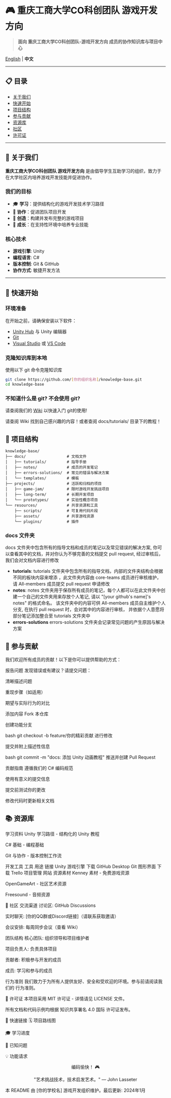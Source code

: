 # 🎮 重庆工商大学CO科创团队 游戏开发方向

> **面向  重庆工商大学CO科创团队-游戏开发方向 成员的协作知识库与项目中心**

[English](./README.md) | **中文**

---

## 📋 目录

- [关于我们](#关于我们)
- [快速开始](#快速开始)
- [项目结构](#项目结构)
- [参与贡献](#参与贡献)
- [资源库](#资源库)
- [社区](#社区)
- [许可证](#许可证)

---

## 🎯 关于我们

**重庆工商大学CO科创团队 游戏开发方向** 是由倡导学生互助学习的组织，致力于在大学社区内培养游戏开发技能并促进协作。

### 我们的目标

- 🎓 **学习**：提供结构化的游戏开发技术学习路径
- 🤝 **协作**：促进团队项目开发
- 🚀 **创造**：构建并发布完整的游戏项目
- 🌱 **成长**：在支持性环境中培养专业技能

### 核心技术

- **游戏引擎**: Unity
- **编程语言**: C#
- **版本控制**: Git & GitHub
- **协作方式**: 敏捷开发方法

---

## 🚀 快速开始

### 环境准备

在开始之前，请确保安装以下软件：

- [Unity Hub](https://unity.com/download) 与 Unity 编辑器
- [Git](https://git-scm.com/downloads)
- [Visual Studio](https://visualstudio.microsoft.com/) 或 [VS Code](https://code.visualstudio.com/)

### 克隆知识库到本地

使用以下 git 命令克隆知识库  
   
```bash
git clone https://github.com/[你的组织名称]/knowledge-base.git
cd knowledge-base
```

### 不知道什么是 git? 不会使用 git?  
请查阅我们的 [Wiki]() 以快速入门 git的使用!
  
请查阅 Wiki 找到自己感兴趣的内容！或者查阅 docs/tutorials/ 目录下的教程！  


## 📁 项目结构

```text
knowledge-base/
├── docs/                  # 文档文件
│   ├── tutorials/         # 指导手册
│   ├── notes/             # 成员的开发笔记
│   ├── errors-solutions/  # 常见的错误与解决方案
│   └── templates/         # 模板
├── projects/              # 活跃和归档的项目
│   ├── game-jam/          # 限时游戏开发挑战项目
│   ├── long-term/         # 长期开发项目
│   └── prototypes/        # 实验性概念项目
└── resources/             # 共享资源和工具
    ├── scripts/           # 可复用代码片段
    ├── assets/            # 共享游戏资源
    └── plugins/           # 插件
```
  
### docs 文件夹
  
docs 文件夹中包含所有的指导文档和成员的笔记以及常见错误的解决方案, 你可以查看其中的文档，并对你认为不够完善的文档提交 pull request, 经过审核后，我们会对文档内容进行修改
  
- **tutorials**: tutorials 文件夹中包含所有的指导文档，内部的文件夹结构会根据不同的板块内容来增添 ，此文件夹内容由 core-teams 成员进行审核维护， 请 All-members 成员提交 pull request 申请修改
- **notes**: notes 文件夹用于保存所有成员的笔记，每个人都可以在此文件夹中创建一个自己的文件夹用来存放个人笔记, 请以 "[your github's name]'s notes" 的格式命名。 该文件夹中的内容可供 All-members 成员自主维护个人分支, 在执行 pull request 时，会对其中的内容进行审核， 并依据个人意愿将部分笔记添加整合至 tutorials 文件夹中
- **errors-solutions** errors-solutions 文件夹会记录常见问题的产生原因与解决方案
  
### 

## 🤝 参与贡献
我们欢迎所有成员的贡献！以下是你可以提供帮助的方式：

报告问题
发现错误或有建议？请提交问题：

清晰描述问题

重现步骤（如适用）

期望与实际行为的对比

添加内容
Fork 本仓库

创建功能分支

bash
git checkout -b feature/你的精彩贡献
进行修改

提交并附上描述性信息

bash
git commit -m "docs: 添加 Unity 动画教程"
推送并创建 Pull Request

贡献指南
遵循我们的 C# 编码规范

使用有意义的提交信息

提交前测试你的更改

修改代码时更新相关文档

## 📚 资源库
学习资料
Unity 学习路径 - 结构化的 Unity 教程

C# 基础 - 编程基础

Git 与协作 - 版本控制工作流

开发工具
工具	用途	链接
Unity	游戏引擎	下载
GitHub Desktop	Git 图形界面	下载
Trello	项目管理	网站
资源素材
Kenney 素材 - 免费游戏资源

OpenGameArt - 社区艺术资源

Freesound - 音频资源

👥 社区
交流渠道
讨论区: GitHub Discussions

实时聊天: [你的QQ群或Discord链接]（请联系获取邀请）

会议安排: 每周同步会议（查看 Wiki）

团队结构
核心团队: 组织领导和项目维护者

项目负责人: 负责具体项目

贡献者: 积极参与开发的成员

成员: 学习和参与的成员

行为准则
我们致力于为所有人提供友好、安全和受欢迎的环境。参与前请阅读我们的 行为准则。

📄 许可证
本项目采用 MIT 许可证 - 详情请见 LICENSE 文件。

所有文档和代码示例均根据 知识共享署名 4.0 国际 许可证发布。

🔗 快速链接
🗓️ 项目路线图

🎓 学习进度

🐛 已知问题

💡 功能请求

<div align="center">
编码愉快！ 🎮

"艺术挑战技术，技术启发艺术。" — John Lasseter

</div>
本 README 由 [你的学校名] 游戏开发组织维护。最后更新: 2024年1月
